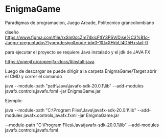 # EnigmaGame

Paradigmas de programacion, Juego Arcade, Politecnico grancolombiano

diseño https://www.figma.com/file/rxSm0ccZm74kicFtIY3PSV/Dise%C3%B1o-Juego-preguntados?type=design&node-id=0-1&t=XHrbLI4D5Hxslail-0

para ejecutar el proyecto se requiere Java instalado y el jdk de JAVA FX 

https://openjfx.io/openjfx-docs/#install-java

Luego de descargar se puede dirigir a la carpeta EnigmaGame/Target abrir el CMD y correr el comando


java --module-path "path\Java\javafx-sdk-20.0.1\lib" --add-modules javafx.controls,javafx.fxml -jar EnigmaGame.jar

Ejemplo:


java --module-path "C:\Program Files\Java\javafx-sdk-20.0.1\lib" --add-modules javafx.controls,javafx.fxml -jar EnigmaGame.jar


--module-path "C:\Program Files\Java\javafx-sdk-20.0.1\lib" --add-modules javafx.controls,javafx.fxml

